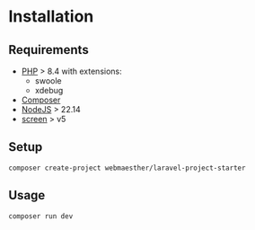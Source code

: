 # Installation

## Requirements

- [PHP](https://phpmon.app/) > 8.4 with extensions:
  - swoole
  - xdebug
- [Composer](https://getcomposer.org/)
- [NodeJS](https://nodejs.org/) > 22.14
- [screen](https://formulae.brew.sh/formula/screen) > v5

## Setup

```shell
composer create-project webmaesther/laravel-project-starter
```

## Usage

```shell
composer run dev
```

